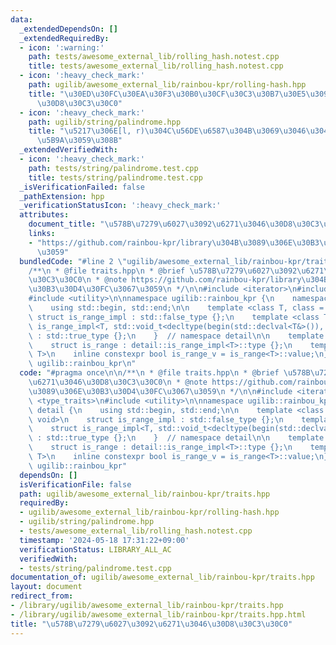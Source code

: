 ```yaml
---
data:
  _extendedDependsOn: []
  _extendedRequiredBy:
  - icon: ':warning:'
    path: tests/awesome_external_lib/rolling_hash.notest.cpp
    title: tests/awesome_external_lib/rolling_hash.notest.cpp
  - icon: ':heavy_check_mark:'
    path: ugilib/awesome_external_lib/rainbou-kpr/rolling-hash.hpp
    title: "\u30ED\u30FC\u30EA\u30F3\u30B0\u30CF\u30C3\u30B7\u30E5\u3092\u6271\u3046\
      \u30D8\u30C3\u30C0"
  - icon: ':heavy_check_mark:'
    path: ugilib/string/palindrome.hpp
    title: "\u5217\u306E[l, r)\u304C\u56DE\u6587\u304B\u3069\u3046\u304B\u3092\u5224\
      \u5B9A\u3059\u308B"
  _extendedVerifiedWith:
  - icon: ':heavy_check_mark:'
    path: tests/string/palindrome.test.cpp
    title: tests/string/palindrome.test.cpp
  _isVerificationFailed: false
  _pathExtension: hpp
  _verificationStatusIcon: ':heavy_check_mark:'
  attributes:
    document_title: "\u578B\u7279\u6027\u3092\u6271\u3046\u30D8\u30C3\u30C0"
    links:
    - "https://github.com/rainbou-kpr/library\u304B\u3089\u306E\u30B3\u30D4\u30FC\u3067\
      \u3059"
  bundledCode: "#line 2 \"ugilib/awesome_external_lib/rainbou-kpr/traits.hpp\"\n\n\
    /**\n * @file traits.hpp\n * @brief \u578B\u7279\u6027\u3092\u6271\u3046\u30D8\
    \u30C3\u30C0\n * @note https://github.com/rainbou-kpr/library\u304B\u3089\u306E\
    \u30B3\u30D4\u30FC\u3067\u3059\n */\n\n#include <iterator>\n#include <type_traits>\n\
    #include <utility>\n\nnamespace ugilib::rainbou_kpr {\n    namespace detail {\n\
    \    using std::begin, std::end;\n\n    template <class T, class = void>\n   \
    \ struct is_range_impl : std::false_type {};\n    template <class T>\n    struct\
    \ is_range_impl<T, std::void_t<decltype(begin(std::declval<T&>()), end(std::declval<T&>()))>>\
    \ : std::true_type {};\n    }  // namespace detail\n\n    template <class T>\n\
    \    struct is_range : detail::is_range_impl<T>::type {};\n    template <class\
    \ T>\n    inline constexpr bool is_range_v = is_range<T>::value;\n}  // namespace\
    \ ugilib::rainbou_kpr\n"
  code: "#pragma once\n\n/**\n * @file traits.hpp\n * @brief \u578B\u7279\u6027\u3092\
    \u6271\u3046\u30D8\u30C3\u30C0\n * @note https://github.com/rainbou-kpr/library\u304B\
    \u3089\u306E\u30B3\u30D4\u30FC\u3067\u3059\n */\n\n#include <iterator>\n#include\
    \ <type_traits>\n#include <utility>\n\nnamespace ugilib::rainbou_kpr {\n    namespace\
    \ detail {\n    using std::begin, std::end;\n\n    template <class T, class =\
    \ void>\n    struct is_range_impl : std::false_type {};\n    template <class T>\n\
    \    struct is_range_impl<T, std::void_t<decltype(begin(std::declval<T&>()), end(std::declval<T&>()))>>\
    \ : std::true_type {};\n    }  // namespace detail\n\n    template <class T>\n\
    \    struct is_range : detail::is_range_impl<T>::type {};\n    template <class\
    \ T>\n    inline constexpr bool is_range_v = is_range<T>::value;\n}  // namespace\
    \ ugilib::rainbou_kpr"
  dependsOn: []
  isVerificationFile: false
  path: ugilib/awesome_external_lib/rainbou-kpr/traits.hpp
  requiredBy:
  - ugilib/awesome_external_lib/rainbou-kpr/rolling-hash.hpp
  - ugilib/string/palindrome.hpp
  - tests/awesome_external_lib/rolling_hash.notest.cpp
  timestamp: '2024-05-18 17:31:22+09:00'
  verificationStatus: LIBRARY_ALL_AC
  verifiedWith:
  - tests/string/palindrome.test.cpp
documentation_of: ugilib/awesome_external_lib/rainbou-kpr/traits.hpp
layout: document
redirect_from:
- /library/ugilib/awesome_external_lib/rainbou-kpr/traits.hpp
- /library/ugilib/awesome_external_lib/rainbou-kpr/traits.hpp.html
title: "\u578B\u7279\u6027\u3092\u6271\u3046\u30D8\u30C3\u30C0"
---
```

